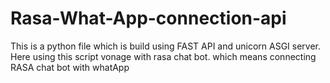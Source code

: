 # Rasa-What-App-connection-api
This is a python file which is build using FAST API and unicorn ASGI server. Here using this script vonage with rasa chat bot. which means connecting RASA chat bot with whatApp
